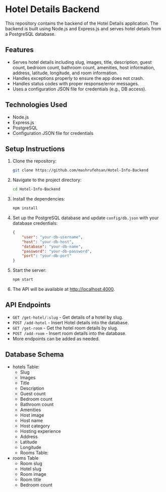 # Hotel Details Backend

This repository contains the backend of the Hotel Details application. The backend is built using Node.js and Express.js and serves hotel details from a PostgreSQL database.

## Features
- Serves hotel details including slug, images, title, description, guest count, bedroom count, bathroom count, amenities, host information, address, latitude, longitude, and room information.
- Handles exceptions properly to ensure the app does not crash.
- Handles status codes with proper response/error messages.
- Uses a configuration JSON file for credentials (e.g., DB access).

## Technologies Used
- Node.js
- Express.js
- PostgreSQL
- Configuration JSON file for credentials


## Setup Instructions
1. Clone the repository:
    ```bash
    git clone https://github.com/mashrufehsan/Hotel-Info-Backend
    ```
2. Navigate to the project directory:
    ```bash
    cd Hotel-Info-Backend
    ```
3. Install the dependencies:
    ```bash
    npm install
    ```
4. Set up the PostgreSQL database and update `config/db.json` with your database credentials:
    ```json
    {
        "user": "your-db-username",
        "host": "your-db-host",
        "database": "your-db-name",
        "password": "your-db-password",
        "port": "your-db-port"
    }
    ```
5. Start the server:
    ```bash
    npm start
    ```
6. The API will be available at [http://localhost:4000](http://localhost:4000).

## API Endpoints
- `GET /get-hotel/:slug` - Get details of a hotel by slug.
- `POST /add-hotel` - Insert Hotel details into the database.
- `GET /get-room` - Get the hotel room details by slug.
- `POST /add-room` - Insert room details into the database.
- More endpoints can be added as needed.

## Database Schema
- hotels Table:
  - Slug
  - Images
  - Title
  - Description
  - Guest count
  - Bedroom count
  - Bathroom count
  - Amenities
  - Host image
  - Host name
  - Host category
  - Hosting experience
  - Address
  - Latitude
  - Longitude
  - Rooms Table:
- rooms Table
  - Room slug
  - Hotel slug
  - Room image
  - Room title
  - Bedroom count

